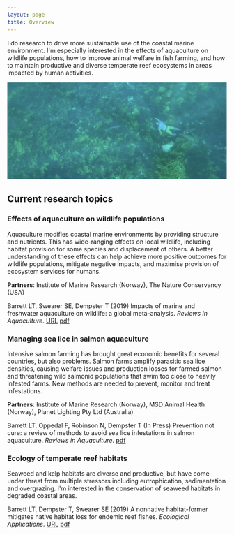 ```yaml
---
layout: page
title: Overview
---
```


I do research to drive more sustainable use of the coastal marine environment. I'm especially interested in the effects of aquaculture on wildlife populations, how to improve animal welfare in fish farming, and how to maintain productive and diverse temperate reef ecosystems in areas impacted by human activities.  
  
![photographing dusky morwong](images/duskystalking.jpg "photo credit: Ian Johnston")  
  
## Current research topics
    
### **Effects of aquaculture on wildlife populations**
Aquaculture modifies coastal marine environments by providing structure and nutrients. This has wide-ranging effects on local wildlife, including habitat provision for some species and displacement of others. A better understanding of these effects can help achieve more positive outcomes for wildlife populations, mitigate negative impacts, and maximise provision of ecosystem services for humans.  

**Partners**: Institute of Marine Research (Norway), The Nature Conservancy (USA)
  
Barrett LT, Swearer SE, Dempster T (2019) Impacts of marine and freshwater aquaculture on wildlife: a global meta-analysis. *Reviews in Aquaculture*. [URL](https://doi.org/10.1111/RAQ.12277) [pdf](https://github.com/neoodax/research/blob/master/pdfs/Barrett-et-al-2019-RAQ-wildlife.pdf)
  
### **Managing sea lice in salmon aquaculture**
Intensive salmon farming has brought great economic benefits for several countries, but also problems. Salmon farms amplify parasitic sea lice densities, causing welfare issues and production losses for farmed salmon and threatening wild salmonid populations that swim too close to heavily infested farms. New methods are needed to prevent, monitor and treat infestations.  

**Partners**: Institute of Marine Research (Norway), MSD Animal Health (Norway), Planet Lighting Pty Ltd (Australia)  
  
Barrett LT, Oppedal F, Robinson N, Dempster T (In Press) Prevention not cure: a review of methods to avoid sea lice infestations in salmon aquaculture. *Reviews in Aquaculture*. [pdf](pdfs/Barrett-et-al-2020-RAQ-prev-methods.pdf)
  
### **Ecology of temperate reef habitats**
Seaweed and kelp habitats are diverse and productive, but have come under threat from multiple stressors including eutrophication, sedimentation and overgrazing. I'm interested in the conservation of seaweed habitats in degraded coastal areas.  

Barrett LT, Dempster T, Swearer SE (2019) A nonnative habitat-former mitigates native habitat loss for endemic reef fishes. *Ecological Applications*. [URL](https://doi.org/10.1002/eap.1956) [pdf](https://github.com/neoodax/research/blob/master/pdfs/Barrett-et-al-2019-EcolApps-wakame.pdf)  
